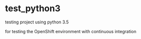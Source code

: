 # test_python3
testing project using python 3.5 

for testing the OpenShift environment with continuous integration
